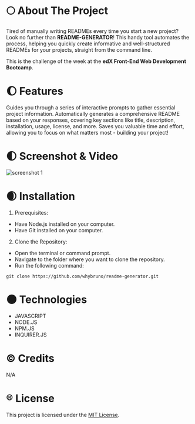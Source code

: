 # :full_moon: About The Project

Tired of manually writing READMEs every time you start a new project? Look no further than **README-GENERATOR**!
This handy tool automates the process, helping you quickly create informative and well-structured READMEs for your projects, straight from the command line.

This is the challenge of the week at the **edX Front-End Web Development Bootcamp**.

# :waxing_gibbous_moon: Features

Guides you through a series of interactive prompts to gather essential project information.
Automatically generates a comprehensive README based on your responses, covering key sections like title, description, installation, usage, license, and more.
Saves you valuable time and effort, allowing you to focus on what matters most - building your project!

# :first_quarter_moon: Screenshot & Video

![screenshot 1](./assets/images/screenshot-1.png)

# :waxing_crescent_moon: Installation

1. Prerequisites:

- Have Node.js installed on your computer.
- Have Git installed on your computer.

2. Clone the Repository:

- Open the terminal or command prompt.
- Navigate to the folder where you want to clone the repository.
- Run the following command:

`git clone https://github.com/whybruno/readme-generator.git`

# :new_moon: Technologies

- JAVASCRIPT
- NODE.JS
- NPM.JS
- INQUIRER.JS

# :copyright: Credits

N/A

# :registered: License

This project is licensed under the [MIT License](https://opensource.org/licenses/MIT).
